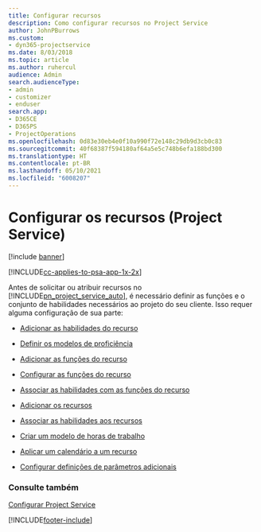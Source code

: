 ```yaml
---
title: Configurar recursos
description: Como configurar recursos no Project Service
author: JohnPBurrows
ms.custom:
- dyn365-projectservice
ms.date: 8/03/2018
ms.topic: article
ms.author: ruhercul
audience: Admin
search.audienceType:
- admin
- customizer
- enduser
search.app:
- D365CE
- D365PS
- ProjectOperations
ms.openlocfilehash: 0d83e30eb4e0f10a990f72e148c29db9d3cb0c83
ms.sourcegitcommit: 40f68387f594180af64a5e5c748b6efa188bd300
ms.translationtype: HT
ms.contentlocale: pt-BR
ms.lasthandoff: 05/10/2021
ms.locfileid: "6008207"
---
```

# <a name="set-up-resources-project-service"></a>Configurar os recursos (Project Service)

[!include [banner](../includes/psa-now-project-operations.md)]

[!INCLUDE[cc-applies-to-psa-app-1x-2x](../includes/cc-applies-to-psa-app-1x-2x.md)]

Antes de solicitar ou atribuir recursos no [!INCLUDE[pn_project_service_auto](../includes/pn-project-service-auto.md)], é necessário definir as funções e o conjunto de habilidades necessários ao projeto do seu cliente. Isso requer alguma configuração de sua parte:  
  
-   [Adicionar as habilidades do recurso](../psa/add-resource-skills.md)  
  
-   [Definir os modelos de proficiência](../psa/set-up-proficiency-models.md)  
  
-   [Adicionar as funções do recurso](../psa/add-resource-roles.md)  
  
-   [Configurar as funções do recurso](../psa/configure-resource-roles.md)  
  
-   [Associar as habilidades com as funções do recurso](../psa/associate-skills-with-resource-roles.md)  
  
-   [Adicionar os recursos](../psa/add-resources.md)  
  
-   [Associar as habilidades aos recursos](../psa/associate-skills-with-resources.md)  
  
-   [Criar um modelo de horas de trabalho](../psa/create-work-hours-template.md)  
  
-   [Aplicar um calendário a um recurso](../psa/apply-calendar-resource.md)  
  
-   [Configurar definições de parâmetros adicionais](../psa/configure-additional-parameters-settings.md)  
  
### <a name="see-also"></a>Consulte também  
 [Configurar Project Service](../psa/configure.md)


[!INCLUDE[footer-include](../includes/footer-banner.md)]